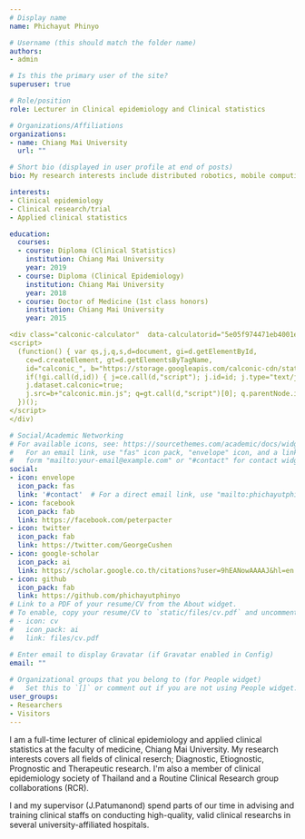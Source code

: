 ```yaml
---
# Display name
name: Phichayut Phinyo

# Username (this should match the folder name)
authors:
- admin

# Is this the primary user of the site?
superuser: true

# Role/position
role: Lecturer in Clinical epidemiology and Clinical statistics

# Organizations/Affiliations
organizations:
- name: Chiang Mai University
  url: ""

# Short bio (displayed in user profile at end of posts)
bio: My research interests include distributed robotics, mobile computing and programmable matter.

interests:
- Clinical epidemiology 
- Clinical research/trial
- Applied clinical statistics

education:
  courses:
  - course: Diploma (Clinical Statistics)
    institution: Chiang Mai University
    year: 2019
  - course: Diploma (Clinical Epidemiology)
    institution: Chiang Mai University
    year: 2018
  - course: Doctor of Medicine (1st class honors)
    institution: Chiang Mai University
    year: 2015

<div class="calconic-calculator"  data-calculatorid="5e05f974471eb4001e99baf8"></div>
<script>
  (function() { var qs,j,q,s,d=document, gi=d.getElementById,
    ce=d.createElement, gt=d.getElementsByTagName,
    id="calconic_", b="https://storage.googleapis.com/calconic-cdn/static/js/";
    if(!gi.call(d,id)) { j=ce.call(d,"script"); j.id=id; j.type="text/javascript"; j.async=true;
    j.dataset.calconic=true;
    j.src=b+"calconic.min.js"; q=gt.call(d,"script")[0]; q.parentNode.insertBefore(j,q) }
  })();
</script>
</div)

# Social/Academic Networking
# For available icons, see: https://sourcethemes.com/academic/docs/widgets/#icons
#   For an email link, use "fas" icon pack, "envelope" icon, and a link in the
#   form "mailto:your-email@example.com" or "#contact" for contact widget.
social:
- icon: envelope
  icon_pack: fas
  link: '#contact'  # For a direct email link, use "mailto:phichayutphinyo@gmail.com".
- icon: facebook
  icon_pack: fab
  link: https://facebook.com/peterpacter
- icon: twitter
  icon_pack: fab
  link: https://twitter.com/GeorgeCushen
- icon: google-scholar
  icon_pack: ai
  link: https://scholar.google.co.th/citations?user=9hEANowAAAAJ&hl=en
- icon: github
  icon_pack: fab
  link: https://github.com/phichayutphinyo
# Link to a PDF of your resume/CV from the About widget.
# To enable, copy your resume/CV to `static/files/cv.pdf` and uncomment the lines below.  
# - icon: cv
#   icon_pack: ai
#   link: files/cv.pdf

# Enter email to display Gravatar (if Gravatar enabled in Config)
email: ""
  
# Organizational groups that you belong to (for People widget)
#   Set this to `[]` or comment out if you are not using People widget.  
user_groups:
- Researchers
- Visitors
---
```


I am a full-time lecturer of clinical epidemiology and applied clinical statistics at the faculty of medicine, Chiang Mai University. My research interests covers all fields of clinical reserch; Diagnostic, Etiognostic, Prognostic and Therapeutic research. I'm also a member of clinical epidemiology society of Thailand and a Routine Clinical Research group collaborations (RCR). 

I and my supervisor (J.Patumanond) spend parts of our time in advising and training clinical staffs on conducting high-quality, valid clinical researchs in several university-affiliated hospitals.
